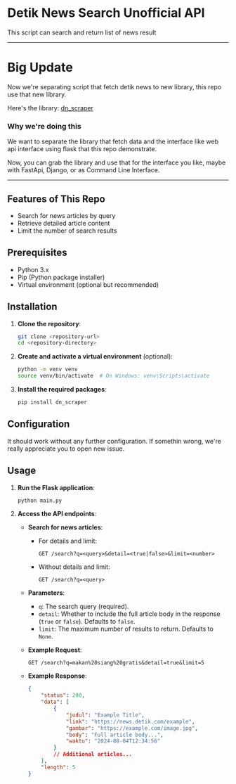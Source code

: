 # Detik News Search Unofficial API

This script can search and return list of news result

---

# Big Update

Now we're separating script that fetch detik news to new library, this repo use that new library.

Here's the library: [dn_scraper](https://pypi.org/project/dn-scraper/)

### Why we're doing this

We want to separate the library that fetch data and the interface like web api interface using flask that this repo demonstrate.

Now, you can grab the library and use that for the interface you like, maybe with FastApi, Django, or as Command Line Interface.

---

## Features of This Repo

- Search for news articles by query
- Retrieve detailed article content
- Limit the number of search results

## Prerequisites

- Python 3.x
- Pip (Python package installer)
- Virtual environment (optional but recommended)

## Installation

1. **Clone the repository**:

    ```bash
    git clone <repository-url>
    cd <repository-directory>
    ```

2. **Create and activate a virtual environment** (optional):

    ```bash
    python -m venv venv
    source venv/bin/activate  # On Windows: venv\Scripts\activate
    ```

3. **Install the required packages**:

    ```bash
    pip install dn_scraper
    ```

## Configuration

It should work without any further configuration. If somethin wrong, we're really appreciate you to open new issue.

## Usage

1. **Run the Flask application**:

    ```bash
    python main.py
    ```

2. **Access the API endpoints**:

    - **Search for news articles**:
        - For details and limit:
            ```http
            GET /search?q=<query>&detail=<true|false>&limit=<number>
            ```
        - Without details and limit:
            ```http
            GET /search?q=<query>
            ```

    - **Parameters**:
        - `q`: The search query (required).
        - `detail`: Whether to include the full article body in the response (`true` or `false`). Defaults to `false`.
        - `limit`: The maximum number of results to return. Defaults to `None`.

    - **Example Request**:

        ```
        GET /search?q=makan%20siang%20gratis&detail=true&limit=5
        ```

    - **Example Response**:

        ```json
        {
            "status": 200,
            "data": [
                {
                    "judul": "Example Title",
                    "link": "https://news.detik.com/example",
                    "gambar": "https://example.com/image.jpg",
                    "body": "Full article body...",
                    "waktu": "2024-08-04T12:34:56"
                }
                // Additional articles...
            ],
            "length": 5
        }
        ```